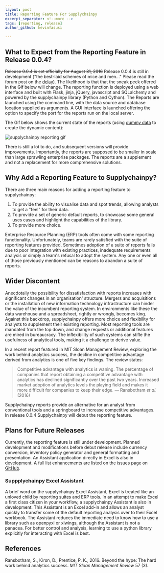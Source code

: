 ```yaml
---
layout: post
title: Reporting Feature For Supplychainpy
excerpt_separator: <!--more -->
tags: [reporting, release]
author_github: kevinfasusi

---
```


## What to Expect from the Reporting Feature in Release 0.0.4?

~~Release 0.0.4 is set officially for August 31, 2016~~ Release 0.0.4 is still in development ("the best-laid schemes of mice and men..." Please read the forum post on the [delay](https://groups.google.com/d/msg/supplychainpy/TwQG9IZgjvU/3au925dlBwAJ)). The likelihood is that that the sneak peek offered in the Gif below
will change. The reporting function is deployed using a web interface and built with Flask, jinja, jQuery, javascript and SQLalchemy and powered by the supplychainpy library (Python and Cython).<!--more -->
The Reports are launched using the command line, with the data source and database location supplied as arguments.
A GUI interface is launched offering the option to specify the port for the reports run on the local server.

The Gif below shows the current state of the reports (using [dummy data](https://github.com/KevinFasusi/supplychainpy/blob/master/data1.csv) to create the dynamic content):

![supplychainpy reporting gif]({{site.baseurl}}/images/supp.gif)

There is still a lot to do, and subsequent versions will provide improvements. Importantly, the
reports are supposed to be smaller in scale than large sprawling enterprise packages. The reports are a supplement and not a replacement for more comprehensive solutions.

## Why Add a Reporting Feature to Supplychainpy?

There are three main reasons for adding a reporting feature to supplychainpy:

1. To provide the ability to visualise data and spot trends, allowing analysts to get a "feel" for their data.
2. To provide a set of generic default reports, to showcase some general uses cases and highlight the capabilities of the library.
3. To provide more choice.

Enterprise Resource Planning (ERP) tools often come with some reporting functionality. Unfortunately, teams are
rarely satisfied with the suite of reporting features provided. Sometimes adoption of a suite of reports fails
due to poor integration with existing practices, inadequate requirements analysis or simply a team's refusal to adopt the system.
Any one or even all of those previously mentioned can be reasons to abandon a suite of reports.
 
## Wider Discontent
Anecdotally the possibility for dissatisfaction with reports increases with significant changes in an organisation' structure. Mergers and acquisitions or the installation of new information technology infrastructure can
hinder the value of the incumbent reporting system. In environments like these the data warehouse and a spreadsheet, rightly or wrongly, becomes king.
Against this backdrop, supplychainpy offers more choice and flexibility for analysts to supplement their existing reporting.
Most reporting tools are mandated from the top down, and change requests or additional features are mired in bureaucracy.
The inflexibility of such systems can stifle the usefulness of analytical tools, making it a challenge to derive value.

In a recent report featured in MIT Sloan Management Review, exploring the work behind analytics success, the decline in competitive advantage derived from analytics is one of five key
findings. The review states:

>Competitive advantage with analytics is waning. The percentage of companies that report obtaining a competitive
>advantage with analytics has declined significantly over the past two years. Increased market adoption of analytics
>levels the playing field and makes it more difficult for companies to keep their edge.
>&mdash; Ransbotham *et al.* (2016)

Supplychainpy reports provide an alternative for an analyst from conventional tools and a springboard to increase competitive advantages.
In release 0.0.4 Supplychainpy will debut the reporting feature.

## Plans for Future Releases

Currently, the reporting feature is still under development. Planned development and modifications before debut release include currency conversion, inventory policy generator and general formatting and presentation. An Assistant application directly in Excel is also in development. A full list enhancements are listed on the issues page on [GitHub](https://github.com/KevinFasusi/supplychainpy/issues).

### Suppplychainpy Excel Assistant

A brief word on the supplychainpy Excel Assistant, Excel is treated like an unloved child by reporting suites and ERP tools. In an attempt to make Excel a first class citizen in your workflow, a supplychainpy Assistant is also in development. This Assistant is an Excel add-in and allows an analyst quickly to transfer some of the default reporting analysis over to their Excel workbook. The Assistant reduces the immediate need to
know how to use a library such as openpyxl or xlwings, although the Assistant is not a panacea. For better control and analysis, learning to use a python library explicitly for interacting with Excel is best.


## References

Ransbotham, S., Kiron, D., Prentice, P. K., 2016. Beyond the hype: The hard work behind analytics success. *MIT Sloan Management Review* 57 (3).

